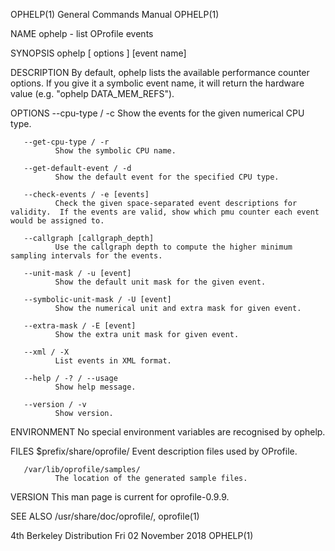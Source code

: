 OPHELP(1)                                                                                  General Commands Manual                                                                                  OPHELP(1)



NAME
       ophelp - list OProfile events

SYNOPSIS
       ophelp [ options ] [event name]

DESCRIPTION
       By default, ophelp lists the available performance counter options. If you give it a symbolic event name, it will return the hardware value (e.g. "ophelp DATA_MEM_REFS").


OPTIONS
       --cpu-type / -c
              Show the events for the given numerical CPU type.

       --get-cpu-type / -r
              Show the symbolic CPU name.

       --get-default-event / -d
              Show the default event for the specified CPU type.

       --check-events / -e [events]
              Check the given space-separated event descriptions for validity.  If the events are valid, show which pmu counter each event would be assigned to.

       --callgraph [callgraph_depth]
              Use the callgraph depth to compute the higher minimum sampling intervals for the events.

       --unit-mask / -u [event]
              Show the default unit mask for the given event.

       --symbolic-unit-mask / -U [event]
              Show the numerical unit and extra mask for given event.

       --extra-mask / -E [event]
              Show the extra unit mask for given event.

       --xml / -X
              List events in XML format.

       --help / -? / --usage
              Show help message.

       --version / -v
              Show version.


ENVIRONMENT
       No special environment variables are recognised by ophelp.


FILES
       $prefix/share/oprofile/
              Event description files used by OProfile.

       /var/lib/oprofile/samples/
              The location of the generated sample files.


VERSION
       This man page is current for oprofile-0.9.9.


SEE ALSO
       /usr/share/doc/oprofile/, oprofile(1)



4th Berkeley Distribution                                                                    Fri 02 November 2018                                                                                   OPHELP(1)
